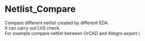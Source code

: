 # Netlist_Compare

Compare different netlist created by different EDA. \
It can carry out LVS check.\
For example compare netlist between OrCAD and Allegro export.\
